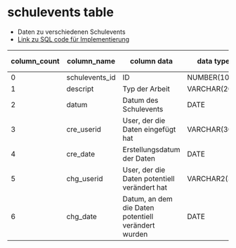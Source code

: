 # schulevents table 
- Daten zu verschiedenen Schulevents
- [Link zu SQL code für Implementierung](../../../../../code_resources/database_components_doc/tables/schulevents_table.sql)

| column_count | column_name    | column data                                          | data type     | required(y/n) | key(PK/FK/null) | has Index(y/n) |
|--------------|----------------|------------------------------------------------------|---------------|---------------|-----------------|----------------|
| 0            | schulevents_id | ID                                                   | NUMBER(10)    | y             | PK              | y              |
| 1            | descript       | Typ der Arbeit                                       | VARCHAR(200)  | y             | null            | y              |
| 2            | datum          | Datum des Schulevents                                | DATE          | y             | null            | y              |
| 3            | cre_userid     | User, der die Daten eingefügt hat                    | VARCHAR(30)   | y             | null            | y              |
| 4            | cre_date       | Erstellungsdatum der Daten                           | DATE          | y             | null            | y              |
| 5            | chg_userid     | User, der die Daten potentiell verändert hat         | VARCHAR2(30)  | n             | null            | y              |
| 6            | chg_date       | Datum, an dem die Daten potentiell verändert wurden  | DATE          | n             | null            | y              |